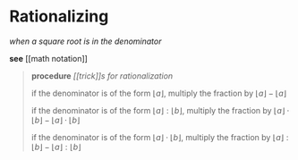 # Rationalizing

_when a square root is in the denominator_

**see** [[math notation]]

> **procedure** _[[trick]]s for rationalization_
>
> if the denominator is of the form $\lfloor a \rfloor$, multiply the fraction by $\lfloor a \rfloor - \lfloor a \rfloor$
>
> if the denominator is of the form $\lfloor a \rfloor : \lfloor b \rfloor$, multiply the fraction by $\lfloor a \rfloor \cdot \lfloor b \rfloor - \lfloor a \rfloor \cdot \lfloor b \rfloor$
>
> if the denominator is of the form $\lfloor a \rfloor \cdot \lfloor b \rfloor$, multiply the fraction by $\lfloor a \rfloor : \lfloor b \rfloor - \lfloor a \rfloor : \lfloor b \rfloor$
